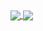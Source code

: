 <!-- Stats card -->



<a href="https://github.com/anuraghazra/github-readme-stats">
  <picture>
<source 
  srcset="https://github-readme-stats.vercel.app/api/top-langs/?username=arian81&layout=compact&title_color=fed7aa&custom_title=Top%20Langauges&theme=transparent"
  media="(prefers-color-scheme: dark)"
  align="center"/>
<source
  srcset="https://github-readme-stats.vercel.app/api/top-langs/?username=arian81&layout=compact&title_color=592406&custom_title=Top%20Langauges&bg_color=fed7aa"
  media="(prefers-color-scheme: light), (prefers-color-scheme: no-preference)"
  align="center"
/>
<img src="https://github-readme-stats.vercel.app/api/top-langs/?username=arian81&layout=compact&custom_title=Top%20Langauges" align="center"/>
</picture>
</a>
<a href="https://github.com/anuraghazra/convoychat">
  <picture>
<source 
  srcset="https://github-readme-stats.vercel.app/api?username=arian81&show_icons=true&count_private=true&theme=transparent&title_color=fed7aa&text_color=fff&icon_color=fed7aa&custom_title=My%20Statistics"
  media="(prefers-color-scheme: dark)"
  align="center"
/>
<source
  srcset="https://github-readme-stats.vercel.app/api?username=arian81&show_icons=true&count_private=true&title_color=592406&theme=transparent&text_color=000&icon_color=592406&bg_color=fed7aa&custom_title=My%20Statistics"
  media="(prefers-color-scheme: light), (prefers-color-scheme: no-preference)"
  align="center"
/>
<img src="https://github-readme-stats.vercel.app/api?username=arian81&show_icons=true" align="center"/>
</picture>
<!-- Languages card -->
</a>

<!-- ### Hi there 👋

<!--
**arian81/arian81** is a ✨ _special_ ✨ repository because its `README.md` (this file) appears on your GitHub profile.

Here are some ideas to get you started:

- 🔭 I’m currently working on ...
- 🌱 I’m currently learning ...
- 👯 I’m looking to collaborate on ...
- 🤔 I’m looking for help with ...
- 💬 Ask me about ...
- 📫 How to reach me: ...
- 😄 Pronouns: ...
- ⚡ Fun fact: ...
-->
